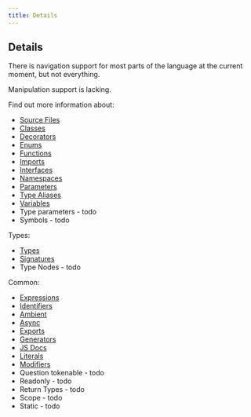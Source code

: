 ```yaml
---
title: Details
---
```


## Details

There is navigation support for most parts of the language at the current moment, but not everything.

Manipulation support is lacking.

Find out more information about:

* [Source Files](source-files)
* [Classes](classes)
* [Decorators](decorators)
* [Enums](enums)
* [Functions](functions)
* [Imports](imports)
* [Interfaces](interfaces)
* [Namespaces](namespaces)
* [Parameters](parameters)
* [Type Aliases](type-aliases)
* [Variables](variables)
* Type parameters - todo
* Symbols - todo

Types:

* [Types](types)
* [Signatures](signatures)
* Type Nodes - todo

Common:

* [Expressions](expressions)
* [Identifiers](identifiers)
* [Ambient](ambient)
* [Async](async)
* [Exports](exports)
* [Generators](generators)
* [JS Docs](documentation)
* [Literals](literals)
* [Modifiers](modifiers)
* Question tokenable - todo
* Readonly - todo
* Return Types - todo
* Scope - todo
* Static - todo
